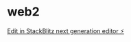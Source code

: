 # web2

[Edit in StackBlitz next generation editor ⚡️](https://stackblitz.com/~/github.com/Shreyanssinghkaurav/web2)